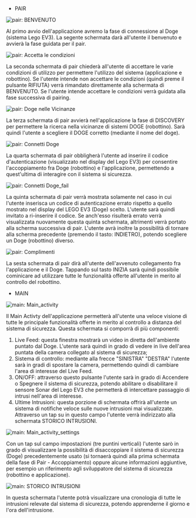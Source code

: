 - PAIR

![pair: BENVENUTO](https://github.com/giulioz/IngSw2018/blob/master/docs/FinalMockup/Pair_mock/Pair_mock%20%E2%80%93%201.png)

Al primo avvio dell'applicazione avremo la fase di connessione al Doge (sistema Lego EV3).
La segente schermata darà all'utente il benvenuto e avvierà la fase guidata per il pair.

![pair: Accetta le condizioni](https://github.com/giulioz/IngSw2018/blob/master/docs/FinalMockup/Pair_mock/Pair_mock%20%E2%80%93%202.png)

La seconda schermata di pair chiederà all'utente di accettare le varie condizioni di utilizzo per permettere l'utilizzo del sistema (applicazione e robottino).
Se l'utente intende non accettare le condizioni (quindi preme il pulsante RIFIUTA) verrà rimandato direttamente alla schermata di BENVENUTO.
Se l'utente intende accettare le condizioni verrà guidata alla fase successiva di pairing.

![pair: Doge nelle Vicinanze](https://github.com/giulioz/IngSw2018/blob/master/docs/FinalMockup/Pair_mock/Pair_mock%20%E2%80%93%203.png)

La terza schermata di pair avvierà nell'applicazione la fase di DISCOVERY per permettere la ricerca nella vicinanze di sistemi DOGE (robottino).
Sarà quindi l'utente a scegliere il DOGE corretto (mediante il nome del doge).

![pair: Connetti Doge](https://github.com/giulioz/IngSw2018/blob/master/docs/FinalMockup/Pair_mock/Pair_mock%20%E2%80%93%204.png)

La quarta schermata di pair obbligherà l'utente ad inserire il codice d'autenticazione (visualizzato nel display del Lego EV3) per consentire l'accoppiamento fra Doge (robottino) e l'applicazione, permettendo a quest'ultima di interagire con il sistema si sicurezza.

![pair: Connetti Doge_fail](https://github.com/giulioz/IngSw2018/blob/master/docs/FinalMockup/Pair_mock/Pair_mock%20%E2%80%93%206.png)

La quinta schermata di pair verrà mostrata solamente nel caso in cui l'utente inserisca un codice di autenticazione errato rispetto a quello mostrato nel display del LEGO EV3 (Doge) scelto.
L'utente sarà quindi invitato a ri-inserire il codice. Se anch'esso risulterà errato verrà visualizzata nuovamente questa quinta schermata, altrimenti verrà portato alla scherma successiva di pair.
L'utente avrà inoltre la possibilità di tornare alla scherma precedente (premendo il tasto: INDIETRO), potendo scegliere un Doge (robottino) diverso.

![pair: Complimenti](https://github.com/giulioz/IngSw2018/blob/master/docs/FinalMockup/Pair_mock/Pair_mock%20%E2%80%93%205.png)

La sesta schermata di pair dirà all'utente dell'avvenuto collegamento fra l'applicazione e il Doge.
Tappando sul tasto INIZIA sarà quindi possibile cominicare ad utilizzare tutte le funzionalità offerte all'utente in merito al controllo del robottino.

- MAIN

![main: Main_activity](https://github.com/giulioz/IngSw2018/blob/master/docs/FinalMockup/Main_mock/Main_mock%20%E2%80%93%201.png)

Il Main Activty dell'applicazione permetterà all'utente una veloce visione di tutte le principale funzionalità offerte in merito al controllo a distanza del sistema di sicurezza.
Questa schermata si comporrà di più componenti:

1) Live Feed: questa finestra mostrarà un video in diretta dell'ambiente puntato dal Doge. L'utente sarà quindi in grado di vedere in live dell'area puntata della camera collegato al sistema di sicurezza;
2) Sistema di controllo: mediante alla frecce "SINISTRA" "DESTRA" l'utente sarà in gradi di spostare la camera, permettendo quindi di cambiare l'area di interesse del Live Feed.
3) ON/OFF: attraverso questo pulsante l'utente sarà in grado di Accendere o Spegnere il sistema di sicurezza, potendo abilitare o disabilitare il sensore Sonar del Lego EV3 che permetterà di intercettare passaggio di intrusi nell'area di interesse.
4) Ultime Intrusioni: questa porzione di schermata offrirà all'utente un sistema di notifiche veloce sulle nuove intrusioni mai visualizzate. Attraverso un tap su in questo campo l'utente verrà indirizzato alla schermata STORICO INTRUSIONI.

![main: Main_activity_settings](https://github.com/giulioz/IngSw2018/blob/master/docs/FinalMockup/Main_mock/Main_mock%20%E2%80%93%202.png)

Con un tap sul campo impostazioni (tre puntini verticali) l'utente sarò in grado di visualizzare la possibilità di disaccoppiare il sistema di sicurezza (Doge) precedentemente usato (si tornaerà quindi alla prima schermata della fase di Pair - Accoppiamento) oppure alcune informazioni aggiuntive, per esempio un riferimento agli sviluppatore del sistema di sicurezza (robottino e applicazione).

![main: STORICO INTRUSIONI](https://github.com/giulioz/IngSw2018/blob/master/docs/FinalMockup/Main_mock/Main_mock%20%E2%80%93%203.png)

In questa schermata l'utente potrà visualizzare una cronologia di tutte le intrusioni relevate dal sistema di sicurezza, potendo apprenderne il giorno e l'ora dell'intrusione.
